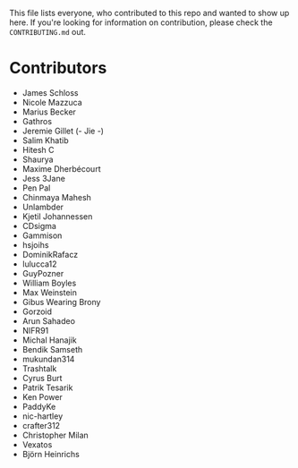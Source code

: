 This file lists everyone, who contributed to this repo and wanted to show up here. If you're looking for information on contribution, please check the `CONTRIBUTING.md` out.

# Contributors

- James Schloss
- Nicole Mazzuca
- Marius Becker
- Gathros
- Jeremie Gillet (- Jie -)
- Salim Khatib
- Hitesh C
- Shaurya
- Maxime Dherbécourt
- Jess 3Jane
- Pen Pal
- Chinmaya Mahesh
- Unlambder
- Kjetil Johannessen
- CDsigma
- Gammison
- hsjoihs
- DominikRafacz
- lulucca12
- GuyPozner
- William Boyles
- Max Weinstein
- Gibus Wearing Brony
- Gorzoid
- Arun Sahadeo
- NIFR91
- Michal Hanajik
- Bendik Samseth
- mukundan314
- Trashtalk
- Cyrus Burt
- Patrik Tesarik
- Ken Power
- PaddyKe
- nic-hartley
- crafter312
- Christopher Milan
- Vexatos
- Björn Heinrichs 
